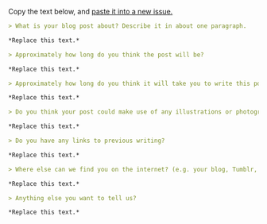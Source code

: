 Copy the text below, and [paste it into a new issue.](https://github.com/hoodiehq/editorial/issues/new?title=Post%20Proposal:%20Your%20Title%20Here)

```md
> What is your blog post about? Describe it in about one paragraph.

*Replace this text.*

> Approximately how long do you think the post will be?

*Replace this text.*

> Approximately how long do you think it will take you to write this post?

*Replace this text.*

> Do you think your post could make use of any illustrations or photographs?

*Replace this text.*

> Do you have any links to previous writing?

*Replace this text.*

> Where else can we find you on the internet? (e.g. your blog, Tumblr, Medium, Twitter, etc.)

*Replace this text.*

> Anything else you want to tell us?

*Replace this text.*
```
